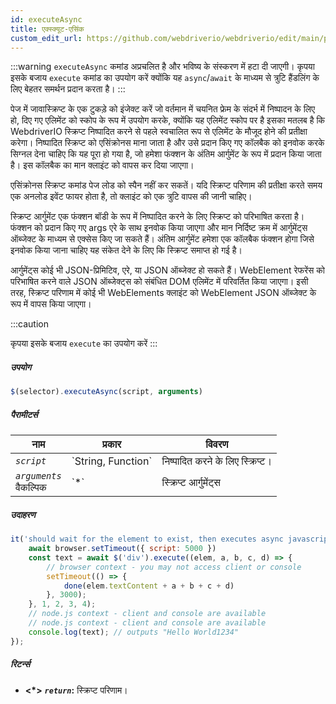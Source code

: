 ```yaml
---
id: executeAsync
title: एक्स्क्यूट-एसिंक
custom_edit_url: https://github.com/webdriverio/webdriverio/edit/main/packages/webdriverio/src/commands/element/executeAsync.ts
---
```


:::warning
`executeAsync` कमांड अप्रचलित है और भविष्य के संस्करण में हटा दी जाएगी।
कृपया इसके बजाय `execute` कमांड का उपयोग करें क्योंकि यह `async`/`await` के माध्यम से
त्रुटि हैंडलिंग के लिए बेहतर समर्थन प्रदान करता है।
:::

पेज में जावास्क्रिप्ट के एक टुकड़े को इंजेक्ट करें जो वर्तमान में चयनित फ्रेम के संदर्भ में निष्पादन के लिए हो, 
दिए गए एलिमेंट को स्कोप के रूप में उपयोग करके, क्योंकि यह एलिमेंट स्कोप पर है इसका मतलब है कि WebdriverIO
स्क्रिप्ट निष्पादित करने से पहले स्वचालित रूप से एलिमेंट के मौजूद होने की प्रतीक्षा करेगा।
निष्पादित स्क्रिप्ट को एसिंक्रोनस माना जाता है और उसे प्रदान किए गए कॉलबैक को इनवोक करके सिग्नल देना चाहिए कि 
यह पूरा हो गया है, जो हमेशा फंक्शन के अंतिम आर्गुमेंट के रूप में प्रदान किया जाता है। इस 
कॉलबैक का मान क्लाइंट को वापस कर दिया जाएगा।

एसिंक्रोनस स्क्रिप्ट कमांड पेज लोड को स्पैन नहीं कर सकतें। यदि स्क्रिप्ट परिणाम की प्रतीक्षा करते समय एक अनलोड 
इवेंट फायर होता है, तो क्लाइंट को एक त्रुटि वापस की जानी चाहिए।

स्क्रिप्ट आर्गुमेंट एक फंक्शन बॉडी के रूप में निष्पादित करने के लिए स्क्रिप्ट को परिभाषित करता है। फंक्शन को 
प्रदान किए गए args एरे के साथ इनवोक किया जाएगा और मान निर्दिष्ट क्रम में आर्गुमेंट्स ऑब्जेक्ट के माध्यम से
एक्सेस किए जा सकते हैं। अंतिम आर्गुमेंट हमेशा एक कॉलबैक फंक्शन होगा जिसे इनवोक किया जाना चाहिए
यह संकेत देने के लिए कि स्क्रिप्ट समाप्त हो गई है।

आर्गुमेंट्स कोई भी JSON-प्रिमिटिव, एरे, या JSON ऑब्जेक्ट हो सकते हैं। WebElement रेफरेंस को परिभाषित करने वाले
JSON ऑब्जेक्ट्स को संबंधित DOM एलिमेंट में परिवर्तित किया जाएगा। इसी तरह, स्क्रिप्ट परिणाम में कोई भी WebElements
क्लाइंट को WebElement JSON ऑब्जेक्ट के रूप में वापस किया जाएगा।

:::caution

कृपया इसके बजाय `execute` का उपयोग करें
:::

##### उपयोग

```js
$(selector).executeAsync(script, arguments)
```

##### पैरामीटर्स

<table>
  <thead>
    <tr>
      <th>नाम</th><th>प्रकार</th><th>विवरण</th>
    </tr>
  </thead>
  <tbody>
    <tr>
      <td><code><var>script</var></code></td>
      <td>`String, Function`</td>
      <td>निष्पादित करने के लिए स्क्रिप्ट।</td>
    </tr>
    <tr>
      <td><code><var>arguments</var></code><br /><span className="label labelWarning">वैकल्पिक</span></td>
      <td>`*`</td>
      <td>स्क्रिप्ट आर्गुमेंट्स</td>
    </tr>
  </tbody>
</table>

##### उदाहरण

```js title="executeAsync.js"
it('should wait for the element to exist, then executes async javascript on the page with the element as first argument', async () => {
    await browser.setTimeout({ script: 5000 })
    const text = await $('div').execute((elem, a, b, c, d) => {
        // browser context - you may not access client or console
        setTimeout(() => {
            done(elem.textContent + a + b + c + d)
        }, 3000);
    }, 1, 2, 3, 4);
    // node.js context - client and console are available
    // node.js context - client and console are available
    console.log(text); // outputs "Hello World1234"
});
```

##### रिटर्न्स

- **&lt;*&gt;**
            **<code><var>return</var></code>:**              स्क्रिप्ट परिणाम।